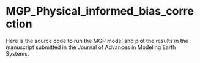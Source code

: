 # MGP_Physical_informed_bias_correction

Here is the source code to run the MGP model and plot the results in the manuscript submitted in the Journal of Advances in Modeling Earth Systems.
